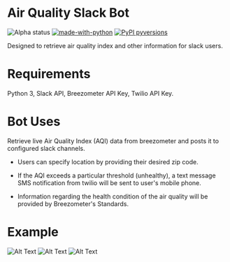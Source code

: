 # Air Quality Slack Bot

![Alpha status](https://img.shields.io/badge/Project%20status-Alpha-red.svg)
[![made-with-python](https://img.shields.io/badge/Made%20with-Python-1f425f.svg)](https://www.python.org/)
[![PyPI pyversions](https://camo.githubusercontent.com/fd8c489427511a31795637b3168c0d06532f4483/68747470733a2f2f696d672e736869656c64732e696f2f707970692f707976657273696f6e732f77696b6970656469612d6170692e7376673f7374796c653d666c6174)](https://pypi.python.org/pypi/ansicolortags/)

Designed to retrieve air quality index and other information for slack users.

# Requirements

Python 3, Slack API, Breezometer API Key, Twilio API Key.

# Bot Uses

Retrieve live Air Quality Index (AQI) data from breezometer and posts it to configured slack channels. 

* Users can specify location by providing their desired zip code.

* If the AQI exceeds a particular threshold (unhealthy), a text message SMS notification from twilio will be sent to user's mobile phone.

* Information regarding the health condition of the air quality will be provided by Breezometer's Standards.

# Example 

![Alt Text]()
![Alt Text]()
![Alt Text]()
